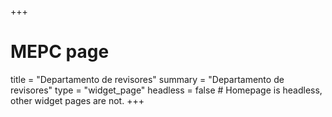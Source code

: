+++
# MEPC page
title = "Departamento de revisores"
summary = "Departamento de revisores"
type = "widget_page"
headless = false  # Homepage is headless, other widget pages are not.
+++
